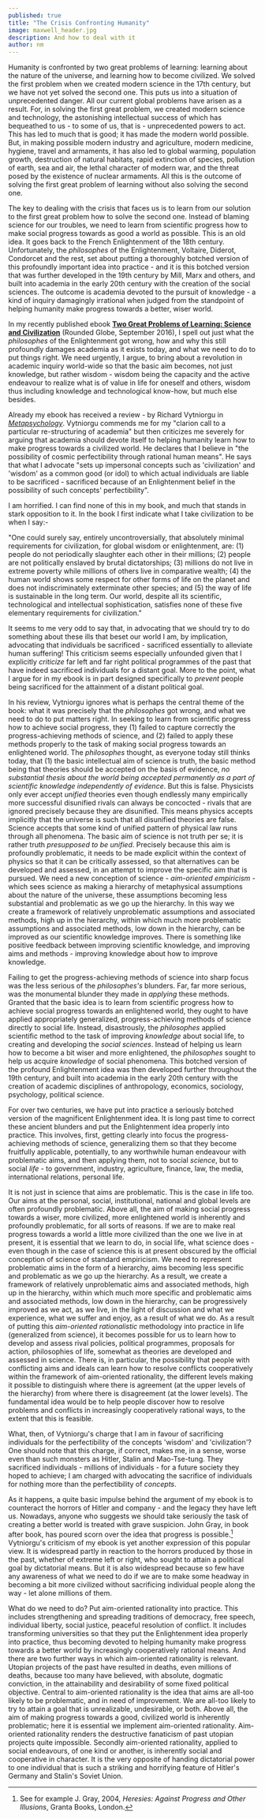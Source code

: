 ```yaml
---
published: true
title: "The Crisis Confronting Humanity"
image: maxwell_header.jpg
description: And how to deal with it
author: nm 
---
```


Humanity is confronted by two great problems of learning: learning about the nature of the universe, and learning how to become civilized. We solved the first problem when we created modern science in the 17th century, but we have not yet solved the second one. This puts us into a situation of unprecedented danger. All our current global problems have arisen as a result. For, in solving the first great problem, we created modern science and technology, the astonishing intellectual success of which has bequeathed to us - to some of us, that is - unprecedented powers to act. This has led to much that is good; it has made the modern world possible. But, in making possible modern industry and agriculture, modern medicine, hygiene, travel and armaments, it has also led to global warming, population growth, destruction of natural habitats, rapid extinction of species, pollution of earth, sea and air, the lethal character of modern war, and the threat posed by the existence of nuclear armaments. All this is the outcome of solving the first great problem of learning without also solving the second one.

The key to dealing with the crisis that faces us is to learn from our solution to the first great problem how to solve the second one. Instead of blaming science for our troubles, we need to learn from scientific progress how to make social progress towards as good a world as possible. This is an old idea. It goes back to the French Enlightenment of the 18th century. Unfortunately, the *philosophes* of the Enlightenment, Voltaire, Diderot, Condorcet and the rest, set about putting a thoroughly botched version of this profoundly important idea into practice - and it is this botched version that was further developed in the 19th century by Mill, Marx and others, and built into academia in the early 20th century with the creation of the social sciences. The outcome is academia devoted to the pursuit of knowledge - a kind of inquiry damagingly irrational when judged from the standpoint of helping humanity make progress towards a better, wiser world.

In my recently published ebook [**Two Great Problems of Learning: Science and Civilization**](https://roundedglobe.com/books/61539716-6ed9-4df5-89fa-8fdd5ec80df8/Two%20Great%20Problems%20of%20Learning:%20Science%20and%20Civilization/) (Rounded Globe, September 2016), I spell out just what the *philosophes* of the Enlightenment got wrong, how and why this still profoundly damages academia as it exists today, and what we need to do to put things right. We need urgently, I argue, to bring about a revolution in academic inquiry world-wide so that the basic aim becomes, not just knowledge, but rather wisdom - wisdom being the capacity and the active endeavour to realize what is of value in life for oneself and others, wisdom thus including knowledge and technological know-how, but much else besides.

Already my ebook has received a review - by Richard Vytniorgu in [*Metapsychology*](http://metapsychology.mentalhelp.net/poc/view_doc.php?type=book&id=7746&cn=394). Vytniorgu commends me for my "clarion call to a particular re-structuring of academia" but then criticizes me severely for arguing that academia should devote itself to helping humanity learn how to make progress towards a civilized world. He declares that I believe in "the possibility of cosmic perfectibility through rational human means". He says that what I advocate "sets up impersonal concepts such as 'civilization' and 'wisdom' as a common good (or idol) to which actual individuals are liable to be sacrificed - sacrificed because of an Enlightenment belief in the possibility of such concepts' perfectibility".

I am horrified. I can find none of this in my book, and much that stands in stark opposition to it. In the book I first indicate what I take civilization to be when I say:-

"One could surely say, entirely uncontroversially, that absolutely minimal requirements for civilization, for global wisdom or enlightenment, are: (1) people do not periodically slaughter each other in their millions; (2) people are not politically enslaved by brutal dictatorships; (3) millions do not live in extreme poverty while millions of others live in comparative wealth; (4) the human world shows some respect for other forms of life on the planet and does not indiscriminately exterminate other species; and (5) the way of life is sustainable in the long term. Our world, despite all its scientific, technological and intellectual sophistication, satisfies none of these five elementary requirements for civilization."

It seems to me very odd to say that, in advocating that we should try to do something about these ills that beset our world I am, by implication, advocating that individuals be sacrificed - sacrificed essentially to alleviate human suffering! This criticism seems especially unfounded given that I explicitly *criticize* far left and far right political programmes of the past that have indeed sacrificed individuals for a distant goal. More to the point, what I argue for in my ebook is in part designed specifically to *prevent* people being sacrificed for the attainment of a distant political goal.

In his review, Vytniorgu ignores what is perhaps the central theme of the book: what it was precisely that the *philosophes* got wrong, and what we need to do to put matters right. In seeking to learn from scientific progress how to achieve social progress, they (1) failed to capture correctly the progress-achieving methods of science, and (2) failed to apply these methods properly to the task of making social progress towards an enlightened world. The *philosophes* thought, as everyone today still thinks today, that (1) the basic intellectual aim of science is truth, the basic method being that theories should be accepted on the basis of evidence, *no substantial thesis about the world being accepted permanently as a part of scientific knowledge independently of evidence*. But this is false. Physicists only ever accept *unified* theories even though endlessly many empirically more successful disunified rivals can always be concocted - rivals that are ignored precisely because they are disunified. This means physics accepts implicitly that the universe is such that all disunified theories are false. Science accepts that some kind of unified pattern of physical law runs through all phenomena. The basic aim of science is not truth per se; it is rather truth *presupposed to be unified*. Precisely because this aim is profoundly problematic, it needs to be made explicit within the context of physics so that it can be critically assessed, so that alternatives can be developed and assessed, in an attempt to improve the specific aim that is pursued. We need a new conception of science - *aim-oriented empiricism* - which sees science as making a hierarchy of metaphysical assumptions about the nature of the universe, these assumptions becoming less substantial and problematic as we go up the hierarchy. In this way we create a framework of relatively unproblematic assumptions and associated methods, high up in the hierarchy, within which much more problematic assumptions and associated methods, low down in the hierarchy, can be improved as our scientific knowledge improves. There is something like positive feedback between improving scientific knowledge, and improving aims and methods - improving knowledge about how to improve knowledge.

Failing to get the progress-achieving methods of science into sharp focus was the less serious of the *philosophes's* blunders. Far, far more serious, was the monumental blunder they made in *applying* these methods. Granted that the basic idea is to learn from scientific progress how to achieve social progress towards an enlightened world, they ought to have applied appropriately generalized, progress-achieving methods of science directly to social life. Instead, disastrously, the *philosophes* applied scientific method to the task of improving *knowledge* about social life, to creating and developing the *social sciences*. Instead of helping us learn how to become a bit wiser and more enlightened, the *philosophes* sought to help us acquire *knowledge* of social phenomena. This botched version of the profound Enlightenment idea was then developed further throughout the 19th century, and built into academia in the early 20th century with the creation of academic disciplines of anthropology, economics, sociology, psychology, political science.

For over two centuries, we have put into practice a seriously botched version of the magnificent Enlightenment idea. It is long past time to correct these ancient blunders and put the Enlightenment idea properly into practice. This involves, first, getting clearly into focus the progress-achieving methods of science, generalizing them so that they become fruitfully applicable, potentially, to any worthwhile human endeavour with problematic aims, and then applying them, not to social *science*, but to social *life* - to government, industry, agriculture, finance, law, the media, international relations, personal life.

It is not just in science that aims are problematic. This is the case in life too. Our aims at the personal, social, institutional, national and global levels are often profoundly problematic. Above all, the aim of making social progress towards a wiser, more civilized, more enlightened world is inherently and profoundly problematic, for all sorts of reasons. If we are to make real progress towards a world a little more civilized than the one we live in at present, it is essential that we learn to do, in social life, what science does - even though in the case of science this is at present obscured by the official conception of science of standard empiricism. We need to represent problematic aims in the form of a hierarchy, aims becoming less specific and problematic as we go up the hierarchy. As a result, we create a framework of relatively unproblematic aims and associated methods, high up in the hierarchy, within which much more specific and problematic aims and associated methods, low down in the hierarchy, can be progressively improved as we act, as we live, in the light of discussion and what we experience, what we suffer and enjoy, as a result of what we do. As a result of putting this *aim-oriented rationalistic* methodology into practice in life (generalized from science), it becomes possible for us to learn how to develop and assess rival policies, political programmes, proposals for action, philosophies of life, somewhat as theories are developed and assessed in science. There is, in particular, the possibility that people with conflicting aims and ideals can learn how to resolve conflicts cooperatively within the framework of aim-oriented rationality, the different levels making it possible to distinguish where there is agreement (at the upper levels of the hierarchy) from where there is disagreement (at the lower levels). The fundamental idea would be to help people discover how to resolve problems and conflicts in increasingly cooperatively rational ways, to the extent that this is feasible.

What, then, of Vytniorgu's charge that I am in favour of sacrificing individuals for the perfectibility of the concepts 'wisdom' and 'civilization'? One should note that this charge, if correct, makes me, in a sense, worse even than such monsters as Hitler, Stalin and Mao-Tse-tung. They sacrificed individuals - millions of individuals - for a future society they hoped to achieve; I am charged with advocating the sacrifice of individuals for nothing more than the perfectibility of *concepts*.

As it happens, a quite basic impulse behind the argument of my ebook is to counteract the horrors of Hitler and company - and the legacy they have left us. Nowadays, anyone who suggests we should take seriously the task of creating a better world is treated with grave suspicion. John Gray, in book after book, has poured scorn over the idea that progress is possible.[^1] Vytniorgu's criticism of my ebook is yet another expression of this popular view. It is widespread partly in reaction to the horrors produced by those in the past, whether of extreme left or right, who sought to attain a political goal by dictatorial means. But it is also widespread because so few have any awareness of what we need to do if we are to make some headway in becoming a bit more civilized without sacrificing individual people along the way - let alone millions of them.

What do we need to do? Put aim-oriented rationality into practice. This includes strengthening and spreading traditions of democracy, free speech, individual liberty, social justice, peaceful resolution of conflict. It includes transforming universities so that they put the Enlightenment idea properly into practice, thus becoming devoted to helping humanity make progress towards a better world by increasingly cooperatively rational means. And there are two further ways in which aim-oriented rationality is relevant. Utopian projects of the past have resulted in deaths, even millions of deaths, because too many have believed, with absolute, dogmatic conviction, in the attainability and desirability of some fixed political objective. Central to aim-oriented rationality is the idea that aims are all-too likely to be problematic, and in need of improvement. We are all-too likely to try to attain a goal that is unrealizable, undesirable, or both. Above all, the aim of making progress towards a good, civilized world is inherently problematic; here it is essential we implement aim-oriented rationality. Aim-oriented rationality renders the destructive fanaticism of past utopian projects quite impossible. Secondly aim-oriented rationality, applied to social endeavours, of one kind or another, is inherently social and cooperative in character. It is the very opposite of handing dictatorial power to one individual that is such a striking and horrifying feature of Hitler's Germany and Stalin's Soviet Union.

[^1]: See for example J. Gray, 2004, *Heresies: Against Progress and Other Illusions*, Granta Books, London.
